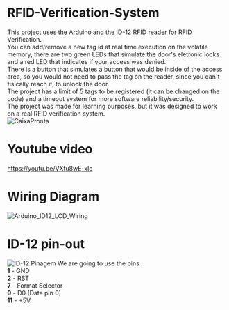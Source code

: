 # RFID-Verification-System
This project uses the Arduino and the ID-12 RFID reader for RFID Verification.  
You can add/remove a new tag id at real time execution on the volatile memory, there are two green LEDs that simulate the door's eletronic locks and a red LED that indicates if your access was denied.  
There is a button that simulates a button that would be inside of the access area, so you would not need to pass the tag on the reader, since you can´t fisically reach it, to unlock the door.  
The project has a limit of 5 tags to be registered (it can be changed on the code) and a timeout system for more software reliability/security.  
The project was made for learning purposes, but it was designed to work on a real RFID verification system.  
![CaixaPronta](https://user-images.githubusercontent.com/85142097/148553242-84ea566a-6f86-47dc-b9c9-b46d38019f8d.jpg)   
# Youtube video  
https://youtu.be/VXtu8wE-xIc 
# Wiring Diagram
![Arduino_ID12_LCD_Wiring](https://user-images.githubusercontent.com/85142097/148555870-4129ad36-c0ae-4fb6-a4e7-789eba3ea678.png)  
# ID-12 pin-out
![ID-12 Pinagem](https://user-images.githubusercontent.com/85142097/136481995-7a224311-261f-4f90-9b78-6ac30aea9cd1.png)
We are going to use the pins :  
**1** - GND   
**2** - RST  
**7** - Format Selector   
**9** - D0 (Data pin 0)  
**11** - +5V  
